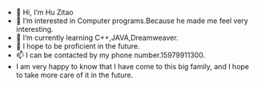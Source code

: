 - 👋 Hi, I’m Hu Zitao
- 👀 I’m interested in Computer programs.Because he made me feel very interesting.
- 🌱 I’m currently learning C++,JAVA,Dreamweaver.
- 💞️ I hope to be proficient in the future.
- 📫 I can be contacted by my phone number.15979911300.
- I am very happy to know that I have come to this big family, and I hope to take more care of it in the future.
<!---
1904415056/1904415056 is a ✨ special ✨ repository because its `README.md` (this file) appears on your GitHub profile.
You can click the Preview link to take a look at your changes.
--->

